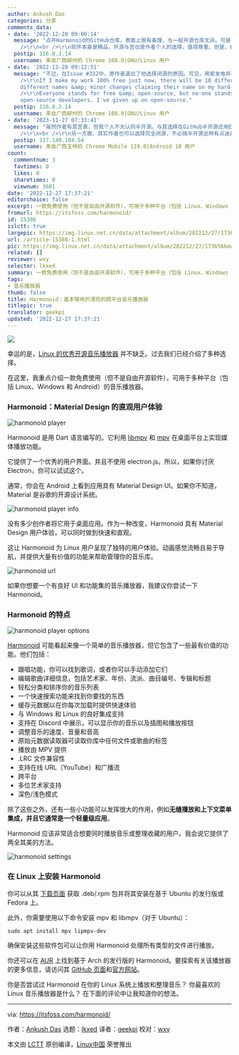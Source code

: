 ```yaml
---
author: Ankush Das
categories: 分享
comments_data:
- date: '2022-12-28 09:00:14'
  message: "点开Harmonoid的GitHub仓库，表面上很有条理，与一般开源仓库无异。可是，我发现了EULA，以及一堆二进制文件，显然是闭源软件。Issues列表里（#179），有感兴趣的用户想自行编译，却没法下载部分依赖库，结果作者明确表示那些依赖库不会开源。<br
    />\r\n<br />\r\n软件本身是精品，开源与否也是作者个人的选择，值得尊重。但是，在GitHub上发布闭源软件，我觉得并不是很妥当，感觉作者只是为了利用GitHub的社区资源罢了（例如把Issues当论坛用）。"
  postip: 116.8.3.14
  username: 来自广西柳州的 Chrome 108.0|GNU/Linux 用户
- date: '2022-12-28 09:12:51'
  message: "不过，在Issue #332中，原作者道出了他选择闭源的原因。可见，用爱发电并不是容易的事情，而且他不希望自己的成果被盗取：<br />\r\n<br
    />\r\nIf I make my work 100% free just now, there will be 10 different forks with
    different names &amp; minor changes claiming their name on my hard-work.<br />\r\n<br
    />\r\nEveryone stands for free &amp; open-source, but no-one stands for free &amp;
    open-source developers. I've given up on open-source."
  postip: 116.8.3.14
  username: 来自广西柳州的 Chrome 108.0|GNU/Linux 用户
- date: '2023-11-27 07:33:41'
  message: "虽然作者有其苦衷，但我个人不太认同半开源。与其选择在GitHub半开源还用EULA的Harmonoid，不如选择Spotify、网易云这样的商业音乐应用。<br
    />\r\n<br />\r\n另一方面，其实作者也可以选择完全闭源，不必搞半开源这种有点迷惑的操作。"
  postip: 117.140.104.54
  username: 来自广西玉林的 Chrome Mobile 119.0|Android 10 用户
count:
  commentnum: 3
  favtimes: 0
  likes: 0
  sharetimes: 0
  viewnum: 3681
date: '2022-12-27 17:37:21'
editorchoice: false
excerpt: 一款免费使用（但不是自由开源软件），可用于多种平台（包括 Linux、Windows 和 Android）的音乐播放器。
fromurl: https://itsfoss.com/harmonoid/
id: 15386
islctt: true
largepic: https://img.linux.net.cn/data/attachment/album/202212/27/173656kmq05d54llttls55.jpg
url: /article-15386-1.html
pic: https://img.linux.net.cn/data/attachment/album/202212/27/173656kmq05d54llttls55.jpg.thumb.jpg
related: []
reviewer: wxy
selector: lkxed
summary: 一款免费使用（但不是自由开源软件），可用于多种平台（包括 Linux、Windows 和 Android）的音乐播放器。
tags:
- 音乐播放器
thumb: false
title: Harmonoid：基本够用的漂亮的跨平台音乐播放器
titlepic: true
translator: geekpi
updated: '2022-12-27 17:37:21'
---
```


![](/data/attachment/album/202212/27/173656kmq05d54llttls55.jpg)


幸运的是，[Linux 的优秀开源音乐播放器](https://itsfoss.com/best-music-players-linux/) 并不缺乏。过去我们已经介绍了多种选择。


在这里，我重点介绍一款免费使用（但不是自由开源软件），可用于多种平台（包括 Linux、Windows 和 Android）的音乐播放器。


### Harmonoid：Material Design 的直观用户体验


![harmonoid player](/data/attachment/album/202212/27/173721q24r46ypryr42nkg.png)


Harmonoid 是用 Dart 语言编写的。它利用 [libmpv](https://github.com/mpv-player/mpv/tree/master/libmpv) 和 [mpv](https://mpv.io) 在桌面平台上实现媒体播放功能。


它提供了一个优秀的用户界面。并且不使用 electron.js。所以，如果你讨厌 Electron，你可以试试这个。


通常，你会在 Android 上看到应用具有 Material Design UI。如果你不知道，Material 是谷歌的开源设计系统。


![harmonoid player info](/data/attachment/album/202212/27/173721t5j8v1t51vgkm0oe.png)


没有多少创作者将它用于桌面应用。作为一种改变，Harmonoid 具有 Material Design 用户体验，可以同时做到快速和直观。


这让 Harmonoid 为 Linux 用户呈现了独特的用户体验。动画感觉流畅且易于导航，并提供大量有价值的功能来帮助管理你的音乐库。


![harmonoid url](/data/attachment/album/202212/27/173722hbxf7srpd7q7x3b3.png)


如果你想要一个有良好 UI 和功能集的音乐播放器，我建议你尝试一下 Harmonoid。


### Harmonoid 的特点


![harmonoid player options](/data/attachment/album/202212/27/173722apx5wtpmtz45ftfu.png)


[Harmonoid](https://harmonoid.com) 可能看起来像一个简单的音乐播放器，但它包含了一些最有价值的功能。他们包括：


* 跟唱功能，你可以找到歌词，或者你可以手动添加它们
* 编辑歌曲详细信息，包括艺术家、年份、流派、曲目编号、专辑和标题
* 轻松分类和排序你的音乐列表
* 一个快速搜索功能来找到你要找的东西
* 缓存元数据以在你每次加载时提供快速体验
* 与 Windows 和 Linux 的良好集成支持
* 支持在 Discord 中展示，可以显示你的音乐以及插图和播放按钮
* 调整音乐的速度、音量和音高
* 原始元数据读取器可读取你库中任何文件或歌曲的标签
* 播放由 MPV 提供
* .LRC 文件兼容性
* 支持在线 URL（YouTube）和广播流
* 跨平台
* 多位艺术家支持
* 深色/浅色模式


除了这些之外，还有一些小功能可以发挥很大的作用，例如**无缝播放和上下文菜单集成，并且它通常是一个轻量级应用**。


Harmonoid 应该非常适合想要同时播放音乐或整理收藏的用户。我会说它提供了两全其美的方法。


![harmonoid settings](/data/attachment/album/202212/27/173723gx9mi5xo4hh56909.png)


### 在 Linux 上安装 Harmonoid


你可以从其 [下载页面](https://harmonoid.com/downloads) 获取 .deb/.rpm 包并将其安装在基于 Ubuntu 的发行版或 Fedora 上。


此外，你需要使用以下命令安装 mpv 和 libmpv（对于 Ubuntu）：



```
sudo apt install mpv lipmpv-dev

```

确保安装这些软件包可以让你用 Harmonoid 处理所有类型的文件进行播放。


你还可以在 [AUR](https://aur.archlinux.org/packages/harmonoid-bin) 上找到基于 Arch 的发行版的 Harmonoid。要探索有关该播放器的更多信息，请访问其 [GitHub 页面](https://github.com/harmonoid/harmonoid)和[官方网站](https://harmonoid.com)。


你是否尝试过 Harmonoid 在你的 Linux 系统上播放和整理音乐？ 你最喜欢的 Linux 音乐播放器是什么？ 在下面的评论中让我知道你的想法。




---


via: <https://itsfoss.com/harmonoid/>


作者：[Ankush Das](https://itsfoss.com/author/ankush/) 选题：[lkxed](https://github.com/lkxed) 译者：[geekpi](https://github.com/geekpi) 校对：[wxy](https://github.com/wxy)


本文由 [LCTT](https://github.com/LCTT/TranslateProject) 原创编译，[Linux中国](https://linux.cn/) 荣誉推出
